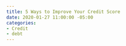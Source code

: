```yaml
---
title: 5 Ways to Improve Your Credit Score
date: 2020-01-27 11:00:00 -05:00
categories:
- Credit
- debt
---
```


